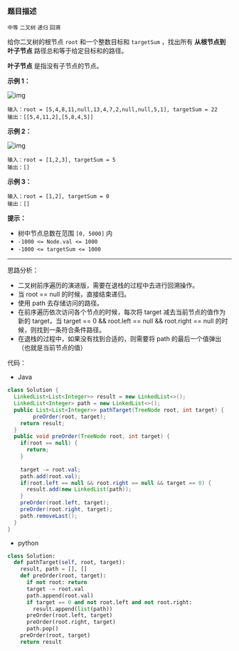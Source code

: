 ### 题目描述

`中等` `二叉树` `递归` `回溯`

给你二叉树的根节点 `root` 和一个整数目标和 `targetSum` ，找出所有 **从根节点到叶子节点** 路径总和等于给定目标和的路径。

**叶子节点** 是指没有子节点的节点。



**示例 1：**

![img](https://assets.leetcode.com/uploads/2021/01/18/pathsumii1.jpg)

```
输入：root = [5,4,8,11,null,13,4,7,2,null,null,5,1], targetSum = 22
输出：[[5,4,11,2],[5,8,4,5]]
```

**示例 2：**

![img](https://assets.leetcode.com/uploads/2021/01/18/pathsum2.jpg)

```
输入：root = [1,2,3], targetSum = 5
输出：[]
```

**示例 3：**

```
输入：root = [1,2], targetSum = 0
输出：[]
```

 

**提示：**

- 树中节点总数在范围 `[0, 5000]` 内
- `-1000 <= Node.val <= 1000`
- `-1000 <= targetSum <= 1000`

---

思路分析：

- 二叉树前序遍历的演进版，需要在退栈的过程中去进行回溯操作。
- 当 root == null 的时候，直接结束递归。
- 使用 path 去存储访问的路径。
- 在前序遍历依次访问各个节点的时候，每次将 target 减去当前节点的值作为新的 target，当 target == 0 && root.left == null && root.right == null 的时候，则找到一条符合条件路径。
- 在退栈的过程中，如果没有找到合适的，则需要将 path 的最后一个值弹出（也就是当前节点的值）

代码：

- Java

```java
class Solution {
  LinkedList<List<Integer>> result = new LinkedList<>();
  LinkedList<Integer> path = new LinkedList<>();
  public List<List<Integer>> pathTarget(TreeNode root, int target) {
		preOrder(root, target);
    return result;
  }
  public void preOrder(TreeNode root, int target) {
    if(root == null) {
      return;
    }
    
    target -= root.val;
    path.add(root.val);
    if(root.left == null && root.right == null && target == 0) {
      result.add(new LinkedList(path));
    }
    preOrder(root.left, target);
    preOrder(root.right, target);
    path.removeLast();
  }
}
```

- python

```python
class Solution:
  def pathTarget(self, root, target):
    result, path = [], []
    def preOrder(root, target):
      if not root: return
      target -= root.val
      path.append(root.val)
      if target == 0 and not root.left and not root.right:
        result.append(list(path))
      preOrder(root.left, target)
      preOrder(root.right, target)
      path.pop()
    preOrder(root, target)
    return result
```


